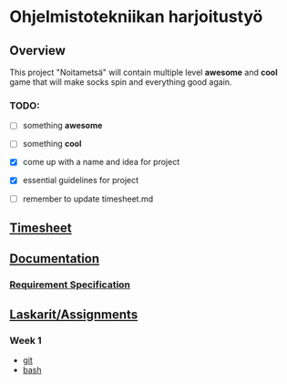 # Ohjelmistotekniikan harjoitustyö
## Overview
This project "Noitametsä" will contain multiple level **awesome** and **cool** game that will make socks spin and everything good again. 

### TODO:
- [ ] something **awesome** 
- [ ] something **cool**
- [x] come up with a name and idea for project
- [x] essential guidelines for project
- [ ] remember to update timesheet.md


## [Timesheet](https://github.com/justuskeinanen/ot-harjoitustyo/blob/master/documentation/timesheet.md)
## [Documentation](https://github.com/justuskeinanen/ot-harjoitustyo/tree/master/documentation)
### [Requirement Specification](documentation/Requirement_specification.md)
## [Laskarit/Assignments](https://github.com/justuskeinanen/ot-harjoitustyo/tree/master/laskarit)
### Week 1
* [git](https://github.com/justuskeinanen/ot-harjoitustyo/blob/master/laskarit/viikko1/gitlog.txt)
* [bash](https://github.com/justuskeinanen/ot-harjoitustyo/blob/master/laskarit/viikko1/komentorivi.txt)
